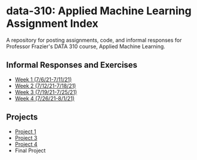 # data-310: Applied Machine Learning Assignment Index
A repository for posting assignments, code, and informal responses for Professor Frazier's DATA 310 course, Applied Machine Learning.

## Informal Responses and Exercises
- [Week 1 (7/6/21-7/11/21)](week1.md)
- [Week 2 (7/12/21-7/18/21)](week2.md)
- [Week 3 (7/19/21-7/25/21)](week3.md)
- [Week 4 (7/26/21-8/1/21)](week4.md)

## Projects
- [Project 1](project1.md)
- [Project 3](project3.md)
- [Project 4](project4.md)
- Final Project

